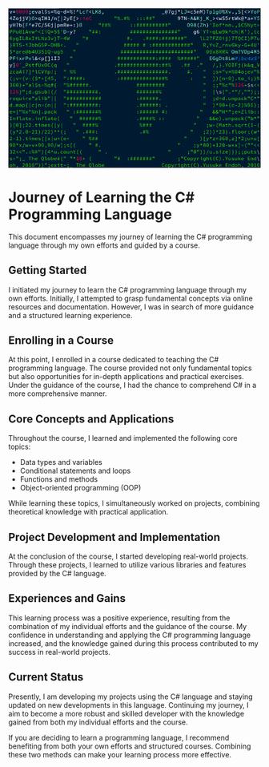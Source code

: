 ![alt text](9kA5.gif)

# Journey of Learning the C# Programming Language

This document encompasses my journey of learning the C# programming language through my own efforts and guided by a course.

## Getting Started

I initiated my journey to learn the C# programming language through my own efforts. Initially, I attempted to grasp fundamental concepts via online resources and documentation. However, I was in search of more guidance and a structured learning experience.

## Enrolling in a Course

At this point, I enrolled in a course dedicated to teaching the C# programming language. The course provided not only fundamental topics but also opportunities for in-depth applications and practical exercises. Under the guidance of the course, I had the chance to comprehend C# in a more comprehensive manner.

## Core Concepts and Applications

Throughout the course, I learned and implemented the following core topics:

- Data types and variables
- Conditional statements and loops
- Functions and methods
- Object-oriented programming (OOP)

While learning these topics, I simultaneously worked on projects, combining theoretical knowledge with practical application.

## Project Development and Implementation

At the conclusion of the course, I started developing real-world projects. Through these projects, I learned to utilize various libraries and features provided by the C# language.

## Experiences and Gains

This learning process was a positive experience, resulting from the combination of my individual efforts and the guidance of the course. My confidence in understanding and applying the C# programming language increased, and the knowledge gained during this process contributed to my success in real-world projects.

## Current Status

Presently, I am developing my projects using the C# language and staying updated on new developments in this language. Continuing my journey, I aim to become a more robust and skilled developer with the knowledge gained from both my individual efforts and the course.

If you are deciding to learn a programming language, I recommend benefiting from both your own efforts and structured courses. Combining these two methods can make your learning process more effective.


